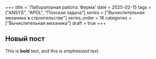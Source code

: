 +++
title = 'Лабораторная работа: Ферма'
date = 2025-02-15
tags = ["ANSYS", "APDL", "Плоская задача"]
series = ["Вычислительная механика в строительстве"]
series_order = 18
categories = ["Вычислительная механика"]
draft = true
+++

## Новый пост

This is **bold** text, and this is *emphasized* text.





